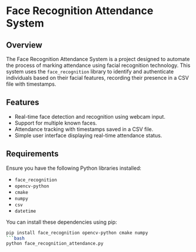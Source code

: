 # Face Recognition Attendance System

## Overview

The Face Recognition Attendance System is a project designed to automate the process of marking attendance using facial recognition technology. This system uses the `face_recognition` library to identify and authenticate individuals based on their facial features, recording their presence in a CSV file with timestamps.

## Features

- Real-time face detection and recognition using webcam input.
- Support for multiple known faces.
- Attendance tracking with timestamps saved in a CSV file.
- Simple user interface displaying real-time attendance status.

## Requirements

Ensure you have the following Python libraries installed:

- `face_recognition`
- `opencv-python`
- `cmake`
- `numpy`
- `csv`
- `datetime`

You can install these dependencies using pip:

```bash
pip install face_recognition opencv-python cmake numpy
```bash
python face_recognition_attendance.py
